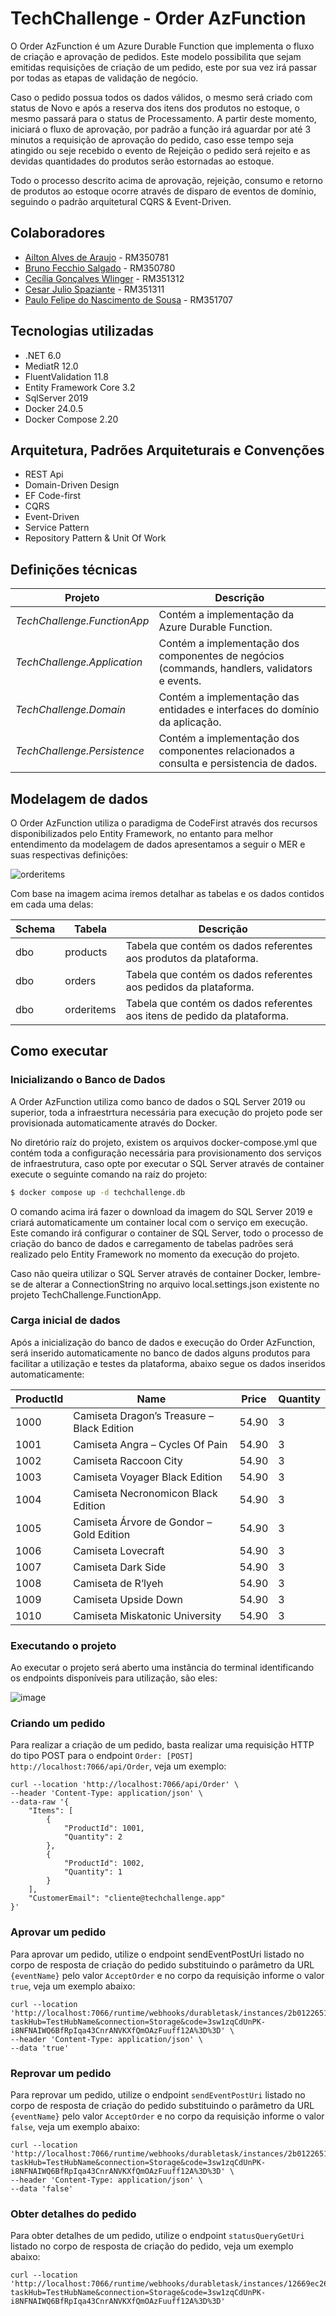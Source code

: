 # TechChallenge - Order AzFunction

O Order AzFunction é um Azure Durable Function que implementa o fluxo de criação e aprovação de pedidos.
Este modelo possibilita que sejam emitidas requisições de criação de um pedido, este por sua vez irá passar
por todas as etapas de validação de negócio.

Caso o pedido possua todos os dados válidos, o mesmo será criado com status de Novo e após a reserva dos itens
dos produtos no estoque, o mesmo passará para o status de Processamento. A partir deste momento, iniciará o fluxo
de aprovação, por padrão a função irá aguardar por até 3 minutos a requisição de aprovação do pedido, caso esse tempo
seja atingido ou seje recebido o evento de Rejeição o pedido será rejeito e as devidas quantidades do produtos serão
estornadas ao estoque.

Todo o processo descrito acima de aprovação, rejeição, consumo e retorno de produtos ao estoque ocorre através de disparo
de eventos de domínio, seguindo o padrão arquitetural CQRS & Event-Driven.

## Colaboradores

- [Ailton Alves de Araujo](https://www.linkedin.com/in/ailton-araujo-b4ba0520/) - RM350781
- [Bruno Fecchio Salgado](https://www.linkedin.com/in/bfecchio/) - RM350780
- [Cecília Gonçalves Wlinger](https://www.linkedin.com/in/cec%C3%ADlia-wlinger-6a5459100/) - RM351312
- [Cesar Julio Spaziante](https://www.linkedin.com/in/cesar-spaziante/) - RM351311
- [Paulo Felipe do Nascimento de Sousa](https://www.linkedin.com/in/paulo-felipe06/) - RM351707

## Tecnologias utilizadas

- .NET 6.0
- MediatR 12.0
- FluentValidation 11.8
- Entity Framework Core 3.2
- SqlServer 2019
- Docker 24.0.5
- Docker Compose 2.20

## Arquitetura, Padrões Arquiteturais e Convenções

- REST Api
- Domain-Driven Design
- EF Code-first
- CQRS
- Event-Driven
- Service Pattern
- Repository Pattern & Unit Of Work

## Definições técnicas

| Projeto                               | Descrição                                                                                    |
|---------------------------------------|----------------------------------------------------------------------------------------------|
| _TechChallenge.FunctionApp_           | Contém a implementação da Azure Durable Function.                                            |
| _TechChallenge.Application_           | Contém a implementação dos componentes de negócios (commands, handlers, validators e events. |
| _TechChallenge.Domain_                | Contém a implementação das entidades e interfaces do domínio da aplicação.                   |
| _TechChallenge.Persistence_           | Contém a implementação dos componentes relacionados a consulta e persistencia de dados.      |

## Modelagem de dados

O Order AzFunction utiliza o paradigma de CodeFirst através dos recursos disponibilizados pelo Entity Framework, no entanto para melhor
entendimento da modelagem de dados apresentamos a seguir o MER e suas respectivas definições:

![orderitems](https://github.com/fiap-2nett/tc-fase2-azfunction/assets/57924071/13d2f0e7-d227-45a2-abcf-d25ec98c72fe)

Com base na imagem acima iremos detalhar as tabelas e os dados contidos em cada uma delas:

| Schema | Tabela       | Descrição                                                                |
|--------|--------------|--------------------------------------------------------------------------|
| dbo    | products     | Tabela que contém os dados referentes aos produtos da plataforma.        |
| dbo    | orders       | Tabela que contém os dados referentes aos pedidos da plataforma.         |
| dbo    | orderitems   | Tabela que contém os dados referentes aos itens de pedido da plataforma. |

## Como executar

### Inicializando o Banco de Dados

A Order AzFunction utiliza como banco de dados o SQL Server 2019 ou superior, toda a infraestrtura necessária para execução do projeto
pode ser provisionada automaticamente através do Docker.

No diretório raíz do projeto, existem os arquivos docker-compose.yml que contém toda a configuração necessária para provisionamento
dos serviços de infraestrutura, caso opte por executar o SQL Server através de container execute o seguinte comando na raíz do projeto:

```sh
$ docker compose up -d techchallenge.db
```
O comando acima irá fazer o download da imagem do SQL Server 2019 e criará automaticamente um container local com o serviço em execução.
Este comando irá configurar o container de SQL Server, todo o processo de criação do banco de dados e carregamento de tabelas padrões será
realizado pelo Entity Framework no momento da execução do projeto.

Caso não queira utilizar o SQL Server através de container Docker, lembre-se de alterar a ConnectionString no arquivo local.settings.json
existente no projeto TechChallenge.FunctionApp.

### Carga inicial de dados

Após a inicialização do banco de dados e execução do Order AzFunction, será inserido automaticamente no banco de dados alguns produtos para
facilitar a utilização e testes da plataforma, abaixo segue os dados inseridos automaticamente:

| ProductId |Name                                           | Price  | Quantity |
|-----------|-----------------------------------------------|--------|----------|
| 1000      | Camiseta Dragon’s Treasure – Black Edition    | 54.90  | 3        |
| 1001      | Camiseta Angra – Cycles Of Pain               | 54.90  | 3        |
| 1002      | Camiseta Raccoon City                         | 54.90  | 3        |
| 1003      | Camiseta Voyager Black Edition                | 54.90  | 3        |
| 1004      | Camiseta Necronomicon Black Edition           | 54.90  | 3        |
| 1005      | Camiseta &#193;rvore de Gondor – Gold Edition | 54.90  | 3        |
| 1006      | Camiseta Lovecraft                            | 54.90  | 3        |
| 1007      | Camiseta Dark Side                            | 54.90  | 3        |
| 1008      | Camiseta de R’lyeh                            | 54.90  | 3        |
| 1009      | Camiseta Upside Down                          | 54.90  | 3        |
| 1010      | Camiseta Miskatonic University                | 54.90  | 3        |

### Executando o projeto

Ao executar o projeto será aberto uma instância do terminal identificando os endpoints disponíveis para utilização, são eles:

![image](https://github.com/fiap-2nett/tc-fase2-azfunction/assets/57924071/0441b7ab-9257-4b31-b9f7-2f63267ff193)

### Criando um pedido

Para realizar a criação de um pedido, basta realizar uma requisição HTTP do tipo POST para o endpoint
`Order: [POST] http://localhost:7066/api/Order`, veja um exemplo:

```curl
curl --location 'http://localhost:7066/api/Order' \
--header 'Content-Type: application/json' \
--data-raw '{ 
    "Items": [ 
        { 
            "ProductId": 1001, 
            "Quantity": 2 
        }, 
        { 
            "ProductId": 1002,
            "Quantity": 1 
        } 
    ],
    "CustomerEmail": "cliente@techchallenge.app"
}'
```

### Aprovar um pedido

Para aprovar um pedido, utilize o endpoint sendEventPostUri listado no corpo de resposta de criação do pedido substituindo o
parâmetro da URL `{eventName}` pelo valor `AcceptOrder` e no corpo da requisição informe o valor `true`, veja um exemplo abaixo:

```curl
curl --location 'http://localhost:7066/runtime/webhooks/durabletask/instances/2b0122651b0b4372a1034a18e1ad9510/raiseEvent/AcceptOrder?taskHub=TestHubName&connection=Storage&code=3sw1zqCdUnPK-i8NFNAIWQ6BfRpIqa43CnrANVKXfQmOAzFuuff12A%3D%3D' \
--header 'Content-Type: application/json' \
--data 'true'
```

### Reprovar um pedido

Para reprovar um pedido, utilize o endpoint `sendEventPostUri` listado no corpo de resposta de criação do pedido substituindo
o parâmetro da URL `{eventName}` pelo valor `AcceptOrder` e no corpo da requisição informe o valor `false`, veja um exemplo abaixo:

```curl
curl --location 'http://localhost:7066/runtime/webhooks/durabletask/instances/2b0122651b0b4372a1034a18e1ad9510/raiseEvent/AcceptOrder?taskHub=TestHubName&connection=Storage&code=3sw1zqCdUnPK-i8NFNAIWQ6BfRpIqa43CnrANVKXfQmOAzFuuff12A%3D%3D' \
--header 'Content-Type: application/json' \
--data 'false'
```

### Obter detalhes do pedido

Para obter detalhes de um pedido, utilize o endpoint `statusQueryGetUri` listado no corpo de resposta de criação do pedido, veja
um exemplo abaixo:

```curl
curl --location 'http://localhost:7066/runtime/webhooks/durabletask/instances/12669ec261f64ec2816edd7cda345896?taskHub=TestHubName&connection=Storage&code=3sw1zqCdUnPK-i8NFNAIWQ6BfRpIqa43CnrANVKXfQmOAzFuuff12A%3D%3D'
```
